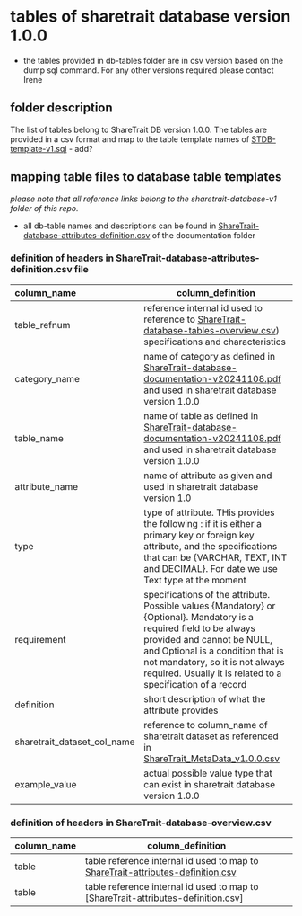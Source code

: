 # tables of sharetrait database version 1.0.0

- the tables provided in db-tables folder are in csv version based on the dump sql command. For any other versions required please contact Irene 

## folder description

The list of tables belong to ShareTrait DB version 1.0.0. 
The tables are provided in a csv format and map to the table template names of [STDB-template-v1.sql]() - add?

## mapping table files to database table templates

*please note that all reference links belong to the sharetrait-database-v1 folder of this repo.*
- all db-table names and descriptions can be found in [ShareTrait-database-attributes-definition.csv](https://github.com/ShareTraitProject/ShareTraitDatabase/blob/main/sharatrait-database-v1/db-documentation/ShareTrait-database-attributes-definition.csv) of the documentation folder

### definition of headers in ShareTrait-database-attributes-definition.csv file
  
| column_name | column_definition |
| :--- | --- |
| table_refnum | reference internal id used to reference to [ShareTrait-database-tables-overview.csv](https://github.com/ShareTraitProject/ShareTraitDatabase/blob/main/sharatrait-database-v1/db-documentation/ShareTrait-database-tables-overview.csv)) specifications and characteristics |
| category_name | name of category as defined in [ShareTrait-database-documentation-v20241108.pdf](https://github.com/ShareTraitProject/ShareTraitDatabase/blob/main/sharatrait-database-v1/db-documentation/ShareTrait-database-documentation-v20241108.pdf) and used in sharetrait database version 1.0.0 |
| table_name | name of table as defined in [ShareTrait-database-documentation-v20241108.pdf](https://github.com/ShareTraitProject/ShareTraitDatabase/blob/main/sharatrait-database-v1/db-documentation/ShareTrait-database-documentation-v20241108.pdf) and used in sharetrait database version 1.0.0 |
| attribute_name | name of attribute as given and used in sharetrait database version 1.0 |
| type | type of attribute. THis provides the following : if it is either a primary key or foreign key attribute, and the specifications that can be {VARCHAR, TEXT, INT and DECIMAL}. For date we use Text type at the moment |
| requirement | specifications of the attribute. Possible values {Mandatory} or {Optional}. Mandatory is a required field to be always provided and cannot be NULL, and Optional is a condition that is not mandatory, so it is not always required. Usually it is related to a specification of a record |
| definition | short description of what the attribute provides |
| sharetrait_dataset_col_name | reference to column_name of sharetrait dataset as referenced in [ShareTrait_MetaData_v1.0.0.csv](https://github.com/ShareTraitProject/ShareTrait/blob/main/ShareTrait_DB/v1.0.0/3_release/ShareTrait_MetaData_v1.0.0.csv) |
| example_value | actual possible value type that can exist in sharetrait database version 1.0.0 |

### definition of headers in ShareTrait-database-overview.csv

| column_name | column_definition |
| :--- | --- |
| table | table reference internal id used to map to [ShareTrait-attributes-definition.csv](https://github.com/ShareTraitProject/ShareTraitDatabase/blob/main/sharatrait-database-v1/db-documentation/ShareTrait-database-attributes-definition.csv) |
| table | table reference internal id used to map to [ShareTrait-attributes-definition.csv] |

